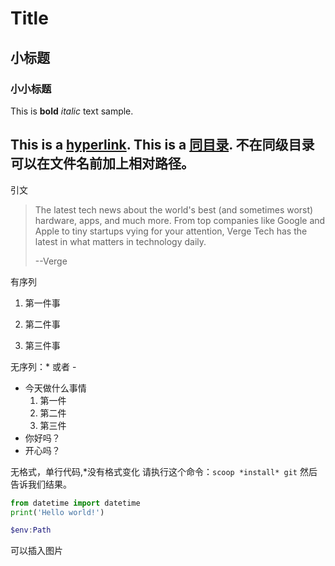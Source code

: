# Title

## 小标题

### 小小标题

This is **bold** *italic* text sample.

This is a [hyperlink](https://github.com).
This is a [同目录](More.md).    不在同级目录可以在文件名前加上相对路径。
---
引文
>The latest tech news about the world's best (and sometimes worst) hardware, apps, and much more. From top companies like Google and Apple to tiny startups vying for your attention, Verge Tech has the latest in what matters in technology daily.
>
> --Verge

有序列

1. 第一件事

2. 第二件事

3. 第三件事

无序列：* 或者 -
- 今天做什么事情
    1. 第一件
    2. 第二件
    3. 第三件
- 你好吗？
- 开心吗？

无格式，单行代码,*没有格式变化
请执行这个命令：`scoop *install* git` 然后告诉我们结果。

```python
from datetime import datetime
print('Hello world!')
```
```powershell
$env:Path
```

可以插入图片
<img src="" />


